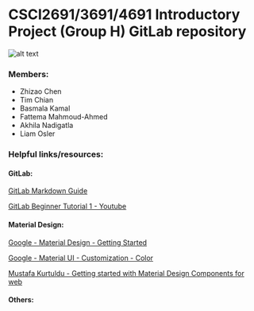 # CSCI2691/3691/4691 Introductory Project (Group H) GitLab repository

![alt text](https://docs.gitlab.com/ee/user/img/markdown_logo.png)

### Members:

- Zhizao Chen
- Tim Chian
- Basmala Kamal
- Fattema Mahmoud-Ahmed
- Akhila Nadigatla
- Liam Osler

### Helpful links/resources:

#### GitLab:

[GitLab Markdown Guide](https://docs.gitlab.com/ee/user/markdown.html#images)

[GitLab Beginner Tutorial 1 - Youtube](https://www.youtube.com/watch?v=Jt4Z1vwtXT0)


#### Material Design:

[Google - Material Design - Getting Started](https://material.io/develop/web/getting-started)

[Google - Material UI - Customization - Color](https://material-ui.com/customization/color/)

[Mustafa Kurtuldu - Getting started with Material Design Components for web](https://medium.com/dev-channel/getting-started-with-material-design-components-for-web-3cb30fbac7d8)

#### Others:
